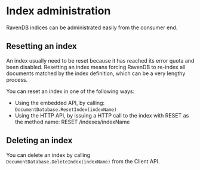 ﻿# Index administration

RavenDB indices can be administrated easily from the consumer end.

## Resetting an index

An index usually need to be reset because it has reached its error quota and been disabled. Resetting an index means forcing RavenDB to re-index all documents matched by the index definition, which can be a very lengthy process.

You can reset an index in one of the following ways:

* Using the embedded API, by calling: `DocumentDatabase.ResetIndex(indexName)`
* Using the HTTP API, by issuing a HTTP call to the index with RESET as the method name: 
RESET /indexes/indexName

## Deleting an index

You can delete an index by calling `DocumentDatabase.DeleteIndex(indexName)` from the Client API.